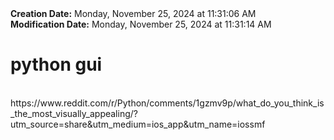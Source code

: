 <div><b>Creation Date:</b> Monday, November 25, 2024 at 11:31:06 AM<br></div>
<div><b>Modification Date:</b> Monday, November 25, 2024 at 11:31:14 AM<br></div>
<div><h1>python gui</h1></div>
<div><br></div>
<div>https://www.reddit.com/r/Python/comments/1gzmv9p/what_do_you_think_is_the_most_visually_appealing/?utm_source=share&amputm_medium=ios_app&amputm_name=iossmf</div>

